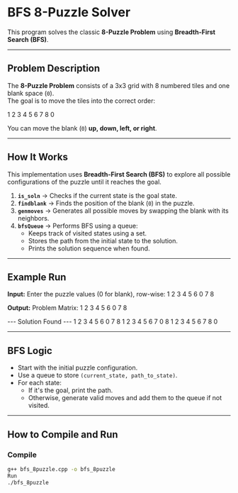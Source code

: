 # BFS 8-Puzzle Solver

This program solves the classic **8-Puzzle Problem** using **Breadth-First Search (BFS)**.

---

## Problem Description
The **8-Puzzle Problem** consists of a 3x3 grid with 8 numbered tiles and one blank space (`0`).  
The goal is to move the tiles into the correct order:

1 2 3
4 5 6
7 8 0

You can move the blank (`0`) **up, down, left, or right**.

---

## How It Works
This implementation uses **Breadth-First Search (BFS)** to explore all possible configurations of the puzzle until it reaches the goal.

1. **`is_soln`** → Checks if the current state is the goal state.
2. **`findblank`** → Finds the position of the blank (`0`) in the puzzle.
3. **`genmoves`** → Generates all possible moves by swapping the blank with its neighbors.
4. **`bfsQueue`** → Performs BFS using a queue:
   - Keeps track of visited states using a set.
   - Stores the path from the initial state to the solution.
   - Prints the solution sequence when found.

---

## Example Run

**Input:**
Enter the puzzle values (0 for blank), row-wise:
1 2 3
4 5 6
0 7 8

**Output:**
Problem Matrix:
1 2 3
4 5 6
0 7 8

--- Solution Found ---
1 2 3
4 5 6
0 7 8
1 2 3
4 5 6
7 0 8
1 2 3
4 5 6
7 8 0

---

## BFS Logic
- Start with the initial puzzle configuration.
- Use a queue to store `(current_state, path_to_state)`.
- For each state:
  - If it's the goal, print the path.
  - Otherwise, generate valid moves and add them to the queue if not visited.

---

## How to Compile and Run

### **Compile**
```bash
g++ bfs_8puzzle.cpp -o bfs_8puzzle
Run
./bfs_8puzzle


